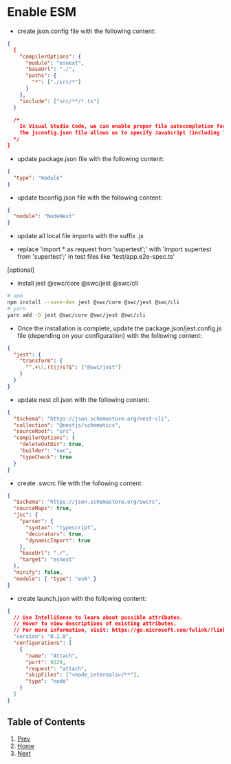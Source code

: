 # Enable ESM

- create json.config file with the following content:

```json
{
  {
    "compilerOptions": {
      "module": "esnext",
      "baseUrl": "./",
      "paths": {
        "*": ["./src/*"]
      }
    },
    "include": ["src/**/*.ts"]
  }

  /*
    In Visual Studio Code, we can enable proper file autocompletion for TypeScript projects using ESM (ECMAScript modules) by configuring the jsconfig.json file.
    The jsconfig.json file allows us to specify JavaScript (including TypeScript) project settings, including module resolution.
  */
}
```

- update package.json file with the following content:

```json
{
  "type": "module"
}
```

- update tsconfig.json file with the following content:

```json
{
  "module": "NodeNext"
}
```

- update all local file imports with the suffix .js

- replace 'import \* as request from 'supertest';' with 'import supertest from 'supertest';' in test files like 'test/app.e2e-spec.ts'

[optional]

- install jest @swc/core @swc/jest @swc/cli

```bash
# npm
npm install --save-dev jest @swc/core @swc/jest @swc/cli
# yarn
yarn add -D jest @swc/core @swc/jest @swc/cli
```

- Once the installation is complete, update the package.json/jest.config.js file (depending on your configuration) with the following content:

```json
{
  "jest": {
    "transform": {
      "^.+\\.(t|j)s?$": ["@swc/jest"]
    }
  }
}
```

- update nest cli.json with the following content:

```json
{
  "$schema": "https://json.schemastore.org/nest-cli",
  "collection": "@nestjs/schematics",
  "sourceRoot": "src",
  "compilerOptions": {
    "deleteOutDir": true,
    "builder": "swc",
    "typeCheck": true
  }
}
```

- create .swcrc file with the following content:

```json
{
  "$schema": "https://json.schemastore.org/swcrc",
  "sourceMaps": true,
  "jsc": {
    "parser": {
      "syntax": "typescript",
      "decorators": true,
      "dynamicImport": true
    },
    "baseUrl": "./",
    "target": "esnext"
  },
  "minify": false,
  "module": { "type": "es6" }
}
```

- create launch.json with the following content:

```json
{
  // Use IntelliSense to learn about possible attributes.
  // Hover to view descriptions of existing attributes.
  // For more information, visit: https://go.microsoft.com/fwlink/?linkid=830387
  "version": "0.2.0",
  "configurations": [
    {
      "name": "Attach",
      "port": 9229,
      "request": "attach",
      "skipFiles": ["<node_internals>/**"],
      "type": "node"
    }
  ]
}
```

## Table of Contents

1. [Prev](./1.setup.md)
2. [Home](../README.md)
3. [Next](./3.cli.md)
